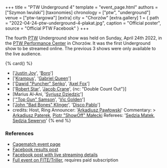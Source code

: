 +++
title = "PTW Underground 4"
template = "event_page.html"
authors = ["Szymon Iwulski"]
[taxonomies]
chronology = ["ptw", "underground"]
venue = ["ptw-targowa"]
[extra]
city = "Chorzów"
[extra.gallery]
1 = { path = "2022-04-24-ptw-underground-4-plakat.jpg", caption = "Official poster", source = "Official PTW Facebook" }
+++

The fourth [PTW](@/o/ptw.md) Underground show was held on Sunday, April 24th 2022, in the [PTW Performance Center](@/v/ptw-targowa.md) in Chorzów. It was the first Underground show to be streamed online. The previous 3 shows were only available to the live audience.

{% card() %}
- ['[Justin Joy](@/w/justin-joy.md)', '[Boro](@/w/boro.md)']
- ['[Krampus](@/w/krampus.md)', '[Gabriel Queen](@/w/gabriel-queen.md)']
- ['[Dawid "Puncher" Seńko](@/w/puncher.md)', '[Axel Fox](@/w/axel-fox.md)']
- ['[Robert Star](@/w/robert-star.md)', '[Jacob Crane](@/w/jacob-crane.md)', {nc: "Double
      Count Out"}]
- [Marius Al-Ani, '[Syriusz Dziedzic](@/w/dziedzic.md)']
- ['["Top Gun" Samson](@/w/samson.md)', '[Vic Golden](@/w/vic-golden.md)']
- ['[John "Bad Bones" Klinger](@/w/bad-bones.md)', '[Disco Pablo](@/w/disco-pablo.md)']
- credits:
    Host, Ring Announcer: '[Arkadiusz Pawłowski](@/w/pan-pawlowski.md)'
    Commentary: >
      [Arkadiusz Paterek](@/w/arek-paterek.md),
      [Piotr "ShowOff" Małecki](@/w/piotr-malecki.md)
    Referees: '[Sędzia Matek](@/w/sedzia-matek.md), [Sędzia Seweryn](@/w/sedzia-seweryn.md)'
{% end %}

### References

* [Cagematch event page](https://www.cagematch.net/?id=1&nr=339569)
* [Facebook results post](https://www.facebook.com/PrimeTimeWrestlingPL/posts/pfbid0LjWVSGt8rsJv7KKzP7P2zQicyy1F7J7QPPHNUm4GPJTkG1jazu6rBru5xrPJVJfHl)
* [Facebook post with live streaming details](https://www.facebook.com/PrimeTimeWrestlingPL/posts/pfbid098SuDET7KXPW8Qnvtu5FXroWzBERabJMPT5mnXKcfaaM3kJ32tbA5HQVJ8ETYgS2l)
* [Full event on FITE/Triller](https://www.trillertv.com/watch/kinguin-ptw-underground-4-pl/2pb6t/), requires paid subscription
